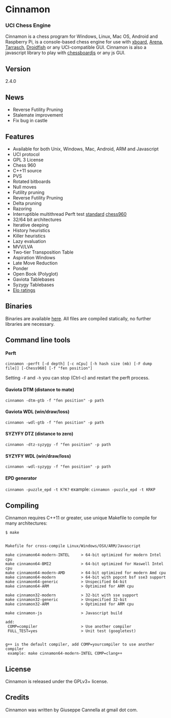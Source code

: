 Cinnamon
==========
### UCI Chess Engine

Cinnamon is a chess program for Windows, Linux, Mac OS, Android and Raspberry Pi, is a console-based chess engine for use with [xboard][4], [Arena][5], [Tarrasch][6], [Droidfish][7] or any UCI-compatible GUI. Cinnamon is also a javascript library to play with [chessboardjs][8] or any js GUI.

Version
----------
2.4.0

News
----------
- Reverse Futility Pruning
- Stalemate improvement
- Fix bug in castle

Features
----------

- Available for both Unix, Windows, Mac, Android, ARM and Javascript
- UCI protocol
- GPL 3 License
- Chess 960
- C++11 source
- PVS
- Rotated bitboards
- Null moves
- Futility pruning
- Reverse Futility Pruning
- Delta pruning
- Razoring
- Interruptible multithread Perft test [standard][9] [chess960][10]
- 32/64 bit architectures
- Iterative deeping
- History heuristics
- Killer heuristics
- Lazy evaluation
- MVV/LVA
- Two-tier Transposition Table
- Aspiration Windows
- Late Move Reduction
- Ponder
- Open Book (Polyglot)
- Gaviota Tablebases
- Syzygy Tablebases
- [Elo ratings][3]

Binaries
----------

Binaries are available [here][1].
All files are compiled statically, no further libraries are necessary.

Command line tools
----------
#### Perft
`cinnamon -perft [-d depth] [-c nCpu] [-h hash size (mb) [-F dump file]] [-Chess960] [-f "fen position"] `

Setting `-F` and `-h` you can stop (Ctrl-c) and restart the perft process.

#### Gaviota DTM (distance to mate)

`cinnamon -dtm-gtb -f "fen position" -p path`

#### Gaviota WDL (win/draw/loss)

`cinnamon -wdl-gtb -f "fen position" -p path`

#### SYZYFY DTZ (distance to zero)

`cinnamon -dtz-syzygy -f "fen position" -p path`

#### SYZYFY WDL (win/draw/loss)

`cinnamon -wdl-syzygy -f "fen position" -p path`

#### EPD generator
`cinnamon -puzzle_epd -t K?K?`
 example: `cinnamon -puzzle_epd -t KRKP`

Compiling
---------

Cinnamon requires C++11 or greater, use unique Makefile to compile for many architectures:

    $ make


    Makefile for cross-compile Linux/Windows/OSX/ARM/Javascript

    make cinnamon64-modern-INTEL     > 64-bit optimized for modern Intel cpu
    make cinnamon64-BMI2             > 64-bit optimized for Haswell Intel cpu
    make cinnamon64-modern-AMD       > 64-bit optimized for modern Amd cpu
    make cinnamon64-modern           > 64-bit with popcnt bsf sse3 support
    make cinnamon64-generic          > Unspecified 64-bit
    make cinnamon64-ARM              > Optimized for ARM cpu

    make cinnamon32-modern           > 32-bit with sse support
    make cinnamon32-generic          > Unspecified 32-bit
    make cinnamon32-ARM              > Optimized for ARM cpu

    make cinnamon-js                 > Javascript build

    add:
     COMP=compiler                   > Use another compiler
     FULL_TEST=yes                   > Unit test (googletest)


    g++ is the default compiler, add COMP=yourcompiler to use another compiler
     example: make cinnamon64-modern-INTEL COMP=clang++


License
-------

Cinnamon is released under the GPLv3+ license.

Credits
-------

Cinnamon was written by Giuseppe Cannella at gmail dot com.

  [1]: http://cinnamonchess.altervista.org
  [3]: http://www.computerchess.org.uk/ccrl/404/cgi/compare_engines.cgi?family=Cinnamon
  [4]: http://www.gnu.org/software/xboard
  [5]: http://www.playwitharena.com
  [6]: http://triplehappy.com
  [7]: https://play.google.com/store/apps/details?hl=it&id=org.petero.droidfish
  [8]: http://chessboardjs.com
  [9]: http://cinnamonchess.altervista.org/perft.html
  [10]: https://www.chessprogramming.org/Chess960_Perft_Results
